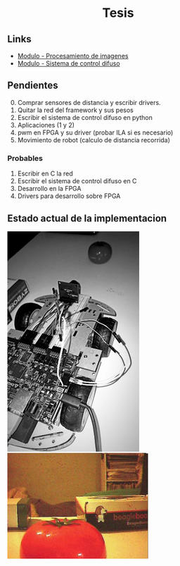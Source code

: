 <h1 align="center"> Tesis </h1> 

## Links

* [Modulo - Procesamiento de imagenes](https://github.com/Fuschetto97/Tesis/tree/main/pImagen)
* [Modulo - Sistema de control difuso](https://github.com/Fuschetto97/Tesis/tree/main/FuzzyControl)

## Pendientes

0) Comprar sensores de distancia y escribir drivers.
1) Quitar la red del framework y sus pesos
2) Escribir el sistema de control difuso en python
3) Aplicaciones (1 y 2)
4) pwm en FPGA y su driver (probar ILA si es necesario)
5) Movimiento de robot (calculo de distancia recorrida)

### Probables

1) Escribir en C la red 
2) Escribir el sistema de control difuso en C 
4) Desarrollo en la FPGA
5) Drivers para desarrollo sobre FPGA

## Estado actual de la implementacion

<img src=./imagenes/estado2.jpeg height=500 width=300 alt="Hardware" /><img src=./imagenes/estado3.jpeg alt="Hardware" />
